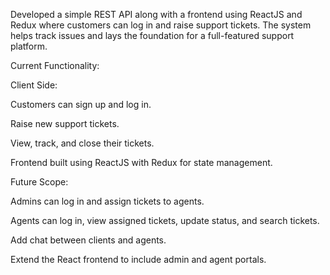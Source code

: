 Developed a simple REST API along with a frontend using ReactJS and Redux where customers can log in and raise support tickets. The system helps track issues and lays the foundation for a full-featured support platform.

Current Functionality:

Client Side:

Customers can sign up and log in.

Raise new support tickets.

View, track, and close their tickets.

Frontend built using ReactJS with Redux for state management.

Future Scope:

Admins can log in and assign tickets to agents.

Agents can log in, view assigned tickets, update status, and search tickets.

Add chat between clients and agents.

Extend the React frontend to include admin and agent portals.

